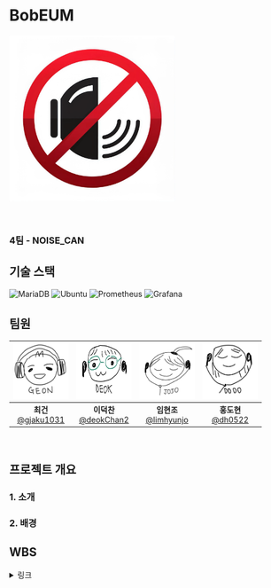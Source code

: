 # BobEUM

<div>
<img src="4th_team_logo.png" width= "300" height="300"/>
  
</div>

&nbsp;

### 4팀 - NOISE_CAN

## 기술 스택
![MariaDB](https://img.shields.io/badge/MariaDB-003545?style=for-the-badge&logo=mariadb&logoColor=white)
![Ubuntu](https://img.shields.io/badge/ubuntu-E95420?style=for-the-badge&logo=ubuntu&logoColor=FFFFFF)
![Prometheus](https://img.shields.io/badge/Prometheus-E6522C?style=for-the-badge&logo=Prometheus&logoColor=white)
![Grafana](https://img.shields.io/badge/grafana-%23F46800.svg?style=for-the-badge&logo=grafana&logoColor=white)
## 팀원
<div>

|   <img src="1000011301.jpg" width="100" height="100"/>   |   <img src="1000011302.jpg" width="100" height="100"/>   | <img src="1000011303.jpg" width="100" height="100"/>  |  <img src="1000011304.jpg" width="100" height="100"/>  |
| :--------------------------------------------------------: | :--------------------------------------------------------: | :--------------------------------------------------------: | :------------------------------------------------------: |
|  **최건**<br/>[@gjaku1031](https://github.com/gjaku1031) |  **이덕찬**<br/>[@deokChan2](https://github.com/deokChan2) |  **임현조**<br/>[@limhyunjo](https://github.com/limhyunjo) |  **홍도현**<br/>[@dh0522](https://github.com/dh0522) |

</div>
<br>

## 프로젝트 개요

### 1. 소개


### 2. 배경

## WBS

<details>

<summary>링크</summary>
WBS 4조.pdf

</detail>

## 요구사항 명세서

<details>
<summary>링크</summary>
요구사항 명세서.pdf
</detail>

## SQL 성능 개선
s
